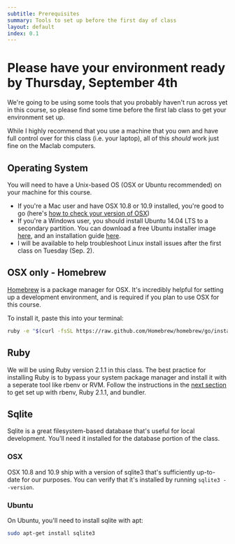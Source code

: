 ```yaml
---
subtitle: Prerequisites
summary: Tools to set up before the first day of class
layout: default
index: 0.1
---
```

# Please have your environment ready by Thursday, September 4th
We're going to be using some tools that you probably haven't run across yet in this course, so please find some time before the first lab class to get your environment set up.

While I highly recommend that you use a machine that you own and have full control over for this class (i.e. your laptop), all of this *should* work just fine on the Maclab computers.

## Operating System

You will need to have a Unix-based OS (OSX or Ubuntu  recommended) on your machine for this course. 

- If you're a Mac user and have OSX 10.8 or 10.9 installed, you're good to go (here's [how to check your version of OSX](http://support.apple.com/kb/ht1633))
- If you're a Windows user, you should install Ubuntu 14.04 LTS to a secondary partition. You can download a free Ubuntu installer image [here](http://www.ubuntu.com/download/desktop/), and an installation guide [here](http://www.ubuntu.com/download/desktop/install-ubuntu-desktop).
- I will be available to help troubleshoot Linux install issues after the first class on Tuesday (Sep. 2).

## OSX only - Homebrew

[Homebrew](http://brew.sh/) is a package manager for OSX. It's incredibly helpful for setting up a development environment, and is required if you plan to use OSX for this course.

To install it, paste this into your terminal:

```sh
ruby -e "$(curl -fsSL https://raw.github.com/Homebrew/homebrew/go/install)"
```

## Ruby

We will be using Ruby version 2.1.1 in this class. The best practice for installing Ruby is to bypass your system package manager and install it with a seperate tool like rbenv or RVM. Follow the instructions in the [next section](2-installing-ruby.html) to get set up with rbenv, Ruby 2.1.1, and bundler.

## Sqlite

Sqlite is a great filesystem-based database that's useful for local development. You'll need it installed for the database portion of the class.

### OSX

OSX 10.8 and 10.9 ship with a version of sqlite3 that's sufficiently up-to-date for our purposes. You can verify that it's installed by running `sqlite3 --version`.

### Ubuntu

On Ubuntu, you'll need to install  sqlite with apt: 

``` sh
sudo apt-get install sqlite3
```